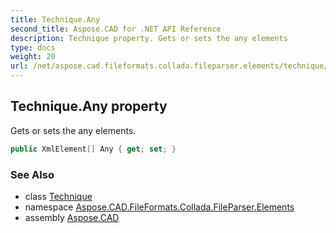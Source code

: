 ```yaml
---
title: Technique.Any
second_title: Aspose.CAD for .NET API Reference
description: Technique property. Gets or sets the any elements
type: docs
weight: 20
url: /net/aspose.cad.fileformats.collada.fileparser.elements/technique/any/
---
```

## Technique.Any property

Gets or sets the any elements.

```csharp
public XmlElement[] Any { get; set; }
```

### See Also

* class [Technique](../)
* namespace [Aspose.CAD.FileFormats.Collada.FileParser.Elements](../../technique/)
* assembly [Aspose.CAD](../../../)


